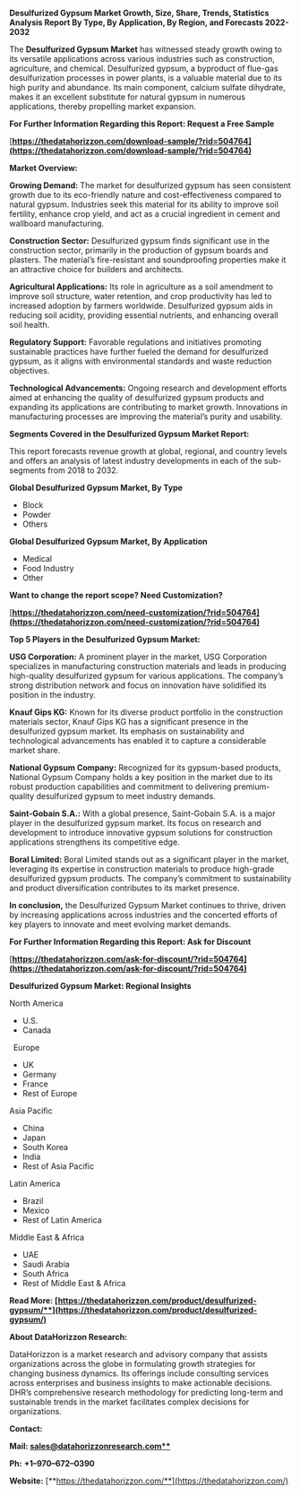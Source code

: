 ﻿**Desulfurized Gypsum  Market Growth, Size, Share, Trends, Statistics Analysis Report By Type, By Application, By Region, and Forecasts 2022-2032**



The **Desulfurized Gypsum Market** has witnessed steady growth owing to its versatile applications across various industries such as construction, agriculture, and chemical. Desulfurized gypsum, a byproduct of flue-gas desulfurization processes in power plants, is a valuable material due to its high purity and abundance. Its main component, calcium sulfate dihydrate, makes it an excellent substitute for natural gypsum in numerous applications, thereby propelling market expansion.

**For Further Information Regarding this Report: Request a Free Sample**	

[**https://thedatahorizzon.com/download-sample/?rid=504764](https://thedatahorizzon.com/download-sample/?rid=504764)** 

**Market Overview:**

**Growing Demand:** The market for desulfurized gypsum has seen consistent growth due to its eco-friendly nature and cost-effectiveness compared to natural gypsum. Industries seek this material for its ability to improve soil fertility, enhance crop yield, and act as a crucial ingredient in cement and wallboard manufacturing.

**Construction Sector:** Desulfurized gypsum finds significant use in the construction sector, primarily in the production of gypsum boards and plasters. The material’s fire-resistant and soundproofing properties make it an attractive choice for builders and architects.

**Agricultural Applications:** Its role in agriculture as a soil amendment to improve soil structure, water retention, and crop productivity has led to increased adoption by farmers worldwide. Desulfurized gypsum aids in reducing soil acidity, providing essential nutrients, and enhancing overall soil health.

**Regulatory Support:** Favorable regulations and initiatives promoting sustainable practices have further fueled the demand for desulfurized gypsum, as it aligns with environmental standards and waste reduction objectives.

**Technological Advancements:** Ongoing research and development efforts aimed at enhancing the quality of desulfurized gypsum products and expanding its applications are contributing to market growth. Innovations in manufacturing processes are improving the material’s purity and usability. 

**Segments Covered in the Desulfurized Gypsum Market Report:** 

This report forecasts revenue growth at global, regional, and country levels and offers an analysis of latest industry developments in each of the sub-segments from 2018 to 2032.

**Global Desulfurized Gypsum Market, By Type**

- Block
- Powder
- Others

**Global Desulfurized Gypsum Market, By Application**

- Medical
- Food Industry
- Other

**Want to change the report scope? Need Customization?**

[**https://thedatahorizzon.com/need-customization/?rid=504764](https://thedatahorizzon.com/need-customization/?rid=504764)** 

**Top 5 Players in the Desulfurized Gypsum Market:**

**USG Corporation:** A prominent player in the market, USG Corporation specializes in manufacturing construction materials and leads in producing high-quality desulfurized gypsum for various applications. The company’s strong distribution network and focus on innovation have solidified its position in the industry.

**Knauf Gips KG:** Known for its diverse product portfolio in the construction materials sector, Knauf Gips KG has a significant presence in the desulfurized gypsum market. Its emphasis on sustainability and technological advancements has enabled it to capture a considerable market share.

**National Gypsum Company:** Recognized for its gypsum-based products, National Gypsum Company holds a key position in the market due to its robust production capabilities and commitment to delivering premium-quality desulfurized gypsum to meet industry demands.

**Saint-Gobain S.A.:** With a global presence, Saint-Gobain S.A. is a major player in the desulfurized gypsum market. Its focus on research and development to introduce innovative gypsum solutions for construction applications strengthens its competitive edge.

**Boral Limited:** Boral Limited stands out as a significant player in the market, leveraging its expertise in construction materials to produce high-grade desulfurized gypsum products. The company’s commitment to sustainability and product diversification contributes to its market presence.

**In conclusion,** the Desulfurized Gypsum Market continues to thrive, driven by increasing applications across industries and the concerted efforts of key players to innovate and meet evolving market demands.

**For Further Information Regarding this Report: Ask for Discount**	

[**https://thedatahorizzon.com/ask-for-discount/?rid=504764](https://thedatahorizzon.com/ask-for-discount/?rid=504764)** 

**Desulfurized Gypsum Market: Regional Insights**

North America

- U.S.
- Canada

` `Europe

- UK
- Germany
- France
- Rest of Europe

Asia Pacific

- China
- Japan
- South Korea
- India
- Rest of Asia Pacific

Latin America

- Brazil
- Mexico
- Rest of Latin America

Middle East & Africa

- UAE
- Saudi Arabia
- South Africa
- Rest of Middle East & Africa

**Read More: [https://thedatahorizzon.com/product/desulfurized-gypsum/**](https://thedatahorizzon.com/product/desulfurized-gypsum/)** 

**About DataHorizzon Research:**

DataHorizzon is a market research and advisory company that assists organizations across the globe in formulating growth strategies for changing business dynamics. Its offerings include consulting services across enterprises and business insights to make actionable decisions. DHR’s comprehensive research methodology for predicting long-term and sustainable trends in the market facilitates complex decisions for organizations.

**Contact:**

**Mail: [sales@datahorizzonresearch.com**](mailto:sales@datahorizzonresearch.com)**

**Ph:** **+1–970–672–0390**

**Website:** [**https://thedatahorizzon.com/**](https://thedatahorizzon.com/)

